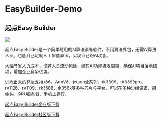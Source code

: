 # EasyBuilder-Demo
## 起点Easy Builder
![](http://qdianai.com/static/img/responsive-layout.png )

起点Easy Builder是一个简单易用的AI算法训练软件。不用算法外包，无需AI算法人员，也能自己定制人工智能算法，实现自己的AI功能。

大幅节省人力成本，规避人员流动风险，缩短AI功能研发周期，确保AI项目落地结项，增加企业竞争优势。

训练出来的算法支持x86、ArmV8、jetson全系列、rk3399、rk3399pro、rv1126、rv1109、rk3588、rk356x等多种芯片与平台，可以在多种边缘设备、摄像头、GPU服务器、手机上运行。

[起点Easy Builder企业版下载](https://pan.baidu.com/s/1Xlt6--7rQ9E9g8jE5Fu7sg?pwd=8888) 

[起点Easy Builder社区版下载](https://pan.baidu.com/s/11R22Uom8j2qdA-KPjNoU6w?pwd=8888 ) 

